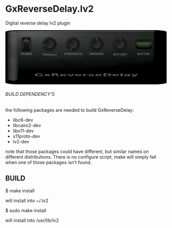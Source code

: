 # GxReverseDelay.lv2
Digital reverse delay lv2 plugin


![GxReverseDelay](https://raw.githubusercontent.com/brummer10/GxReverseDelay.lv2/master/GxReverseDelay.png)


###### BUILD DEPENDENCY’S 

the following packages are needed to build GxReverseDelay:

- libc6-dev
- libcairo2-dev
- libx11-dev
- x11proto-dev
- lv2-dev

note that those packages could have different, but similar names 
on different distributions. There is no configure script, 
make will simply fail when one of those packages isn't found.

## BUILD 

$ make install

will install into ~/.lv2

$ sudo make install

will install into /usr/lib/lv2

